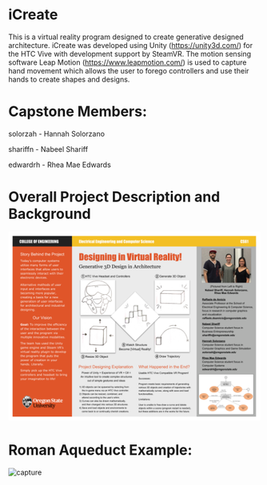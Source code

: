 # iCreate

  This is a virtual reality program designed to create generative designed architecture. 
  iCreate was developed using Unity (https://unity3d.com/) for the HTC Vive with development support by SteamVR. 
  The motion sensing software Leap Motion (https://www.leapmotion.com/) is used to capture hand movement which 
  allows the user to forego controllers and use their hands to create shapes and designs.
  
# Capstone Members:

  solorzah - Hannah Solorzano
  
  shariffn - Nabeel Shariff
  
  edwardrh - Rhea Mae Edwards

# Overall Project Description and Background

<img width="650" alt="capture" src="Images/poster.png">
  
# Roman Aqueduct Example:

<img width="437" alt="capture" src="https://user-images.githubusercontent.com/20174370/31916394-63030d20-b807-11e7-8df9-5a46f349cf43.PNG">
